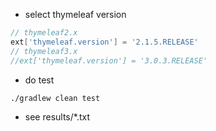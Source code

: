 - select thymeleaf version

```groovy
// thymeleaf2.x
ext['thymeleaf.version'] = '2.1.5.RELEASE'
// thymeleaf3.x
//ext['thymeleaf.version'] = '3.0.3.RELEASE'
```

- do test

```bash
./gradlew clean test
```

- see results/*.txt